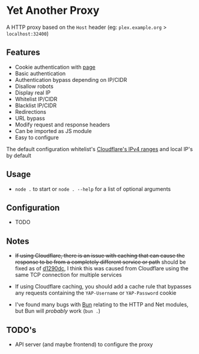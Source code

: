 # Yet Another Proxy
A HTTP proxy based on the `Host` header (eg: `plex.example.org` > `localhost:32400`)

## Features
* Cookie authentication with [page](./pages/authentication.html)
* Basic authentication
* Authentication bypass depending on IP/CIDR
* Disallow robots
* Display real IP
* Whitelist IP/CIDR
* Blacklist IP/CIDR
* Redirections
* URL bypass
* Modify request and response headers
* Can be imported as JS module
* Easy to configure

The default configuration whitelist's [Cloudflare's IPv4 ranges](https://www.cloudflare.com/ips) and local IP's by default

## Usage
* `node .` to start or `node . --help` for a list of optional arguments

## Configuration
* TODO

## Notes
* ~~If using Cloudflare, there is an issue with caching that can cause the response to be from a completely different service or path~~ should be fixed as of [d1290dc](https://github.com/Lyall-A/Yet-Another-Proxy/commit/d1290dc), I think this was caused from Cloudflare using the same TCP connection for multiple services

* If using Cloudflare caching, you should add a cache rule that bypasses any requests containing the `YAP-Username` or `YAP-Password` cookie

* I've found many bugs with [Bun](https://bun.sh/) relating to the HTTP and Net modules, but Bun will *probably* work (`bun .`)

## TODO's
* API server (and maybe frontend) to configure the proxy
